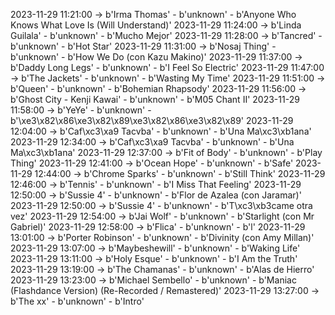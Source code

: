 2023-11-29 11:21:00 -> b'Irma Thomas' - b'unknown' - b'Anyone Who Knows What Love Is (Will Understand)'
2023-11-29 11:24:00 -> b'Linda Guilala' - b'unknown' - b'Mucho Mejor'
2023-11-29 11:28:00 -> b'Tancred' - b'unknown' - b'Hot Star'
2023-11-29 11:31:00 -> b'Nosaj Thing' - b'unknown' - b'How We Do (con Kazu Makino)'
2023-11-29 11:37:00 -> b'Daddy Long Legs' - b'unknown' - b'I Feel So Electric'
2023-11-29 11:47:00 -> b'The Jackets' - b'unknown' - b'Wasting My Time'
2023-11-29 11:51:00 -> b'Queen' - b'unknown' - b'Bohemian Rhapsody'
2023-11-29 11:56:00 -> b'Ghost City - Kenji Kawai' - b'unknown' - b'M05 Chant II'
2023-11-29 11:58:00 -> b'YeYe' - b'unknown' - b'\xe3\x82\x86\xe3\x82\x89\xe3\x82\x86\xe3\x82\x89'
2023-11-29 12:04:00 -> b'Caf\xc3\xa9 Tacvba' - b'unknown' - b'Una Ma\xc3\xb1ana'
2023-11-29 12:34:00 -> b'Caf\xc3\xa9 Tacvba' - b'unknown' - b'Una Ma\xc3\xb1ana'
2023-11-29 12:37:00 -> b'Fit of Body' - b'unknown' - b'Play Thing'
2023-11-29 12:41:00 -> b'Ocean Hope' - b'unknown' - b'Safe'
2023-11-29 12:44:00 -> b'Chrome Sparks' - b'unknown' - b'Still Think'
2023-11-29 12:46:00 -> b'Tennis' - b'unknown' - b'I Miss That Feeling'
2023-11-29 12:50:00 -> b'Sussie 4' - b'unknown' - b'Flor de Azalea (con Jaramar)'
2023-11-29 12:50:00 -> b'Sussie 4' - b'unknown' - b'T\xc3\xb3came otra vez'
2023-11-29 12:54:00 -> b'Jai Wolf' - b'unknown' - b'Starlight (con Mr Gabriel)'
2023-11-29 12:58:00 -> b'Flica' - b'unknown' - b'l'
2023-11-29 13:01:00 -> b'Porter Robinson' - b'unknown' - b'Divinity (con Amy Millan)'
2023-11-29 13:07:00 -> b'Maybeshewill' - b'unknown' - b'Waking Life'
2023-11-29 13:11:00 -> b'Holy Esque' - b'unknown' - b'I Am the Truth'
2023-11-29 13:19:00 -> b'The Chamanas' - b'unknown' - b'Alas de Hierro'
2023-11-29 13:23:00 -> b'Michael Sembello' - b'unknown' - b'Maniac (Flashdance Version) (Re-Recorded / Remastered)'
2023-11-29 13:27:00 -> b'The xx' - b'unknown' - b'Intro'
